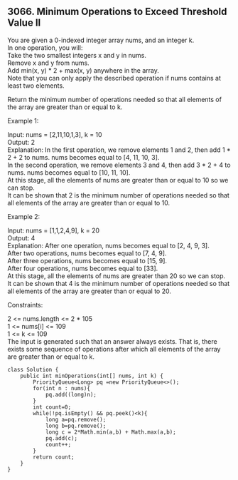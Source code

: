 ## 3066. Minimum Operations to Exceed Threshold Value II

You are given a 0-indexed integer array nums, and an integer k.  
In one operation, you will:  
Take the two smallest integers x and y in nums.  
Remove x and y from nums.  
Add min(x, y) * 2 + max(x, y) anywhere in the array.  
Note that you can only apply the described operation if nums contains at least two elements.  

Return the minimum number of operations needed so that all elements of the array are greater than or equal to k.  

Example 1:  

Input: nums = [2,11,10,1,3], k = 10    
Output: 2    
Explanation: In the first operation, we remove elements 1 and 2, then add 1 * 2 + 2 to nums. nums becomes equal to [4, 11, 10, 3].    
In the second operation, we remove elements 3 and 4, then add 3 * 2 + 4 to nums. nums becomes equal to [10, 11, 10].    
At this stage, all the elements of nums are greater than or equal to 10 so we can stop.    
It can be shown that 2 is the minimum number of operations needed so that all elements of the array are greater than or equal to 10.    

Example 2:  

Input: nums = [1,1,2,4,9], k = 20    
Output: 4    
Explanation: After one operation, nums becomes equal to [2, 4, 9, 3].  
After two operations, nums becomes equal to [7, 4, 9].  
After three operations, nums becomes equal to [15, 9].  
After four operations, nums becomes equal to [33].  
At this stage, all the elements of nums are greater than 20 so we can stop.  
It can be shown that 4 is the minimum number of operations needed so that all elements of the array are greater than or equal to 20.  
 

Constraints:  

2 <= nums.length <= 2 * 105  
1 <= nums[i] <= 109  
1 <= k <= 109  
The input is generated such that an answer always exists. That is, there exists some sequence of operations after which all elements of the array are greater than or equal to k.

```
class Solution {
    public int minOperations(int[] nums, int k) {
        PriorityQueue<Long> pq =new PriorityQueue<>();
        for(int n : nums){
            pq.add((long)n);
        }
        int count=0;
        while(!pq.isEmpty() && pq.peek()<k){
            long a=pq.remove();
            long b=pq.remove();
            long c = 2*Math.min(a,b) + Math.max(a,b);
            pq.add(c);
            count++;
        }
        return count;
    }
}
```
